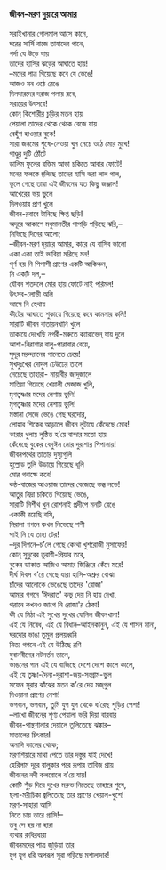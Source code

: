 ### জীবন-মরণ দুয়ারে আমার

সরাইখানার গোলমাল আসে কানে,  
ঘরের সার্সি বাজে তাহাদের গানে,  
‌      পর্দা যে উড়ে যায়  
তাদের হাসির ঝড়ের আঘাতে হায়!  
–মদের পাত্র গিয়েছে কবে যে ভেঙে!  
‌      আজও মন ওঠে রেঙে  
দিলদারদের দরাজ গলায় রবে,  
‌      সরায়ের উৎসবে!  
কোন্‌ কিশোরীর চুড়ির মতন হায়  
‌      পেয়ালা তাদের থেকে থেকে বেজে যায়  
‌          বেহুঁশ হাওয়ার বুকে!  
সারা জনমের শুষে-নেওয়া খুন নেচে ওঠে মোর মুখে!  
‌          পাণ্ডুর দুটি ঠোঁটে  
ডালিম ফুলের রক্তিম আভা চকিতে আবার ফোটে!  
‌          মনের ফলকে জ্বলিছে তাদের হাসি ভরা লাল গাল,  
ভুলে গেছে তারা এই জীবনের যত কিছু জঞ্জাল!  
‌          আখেরের ভয় ভুলে  
‌          দিলওয়ার প্রাণ খুলে  
জীবন-রবাবে টানিছে ক্ষিপ্ত ছড়ি!  
অদূরে আকাশে মধুমালতীর পাপড়ি পড়িছে ঝরি,–  
‌         নিভিছে দিনের আলো;  
–জীবন-মরণ দুয়ারে আমার, কারে যে বাসিব ভালো  
একা একা তাই ভাবিয়া মরিছে মন!  
পূর্ণ হয় নি পিপাসী প্রাণের একটি আকিঞ্চন,  
নি একটি দল,–  
যৌবন শতদলে মোর হায় ফোটে নাই পরিমল!  
উৎসব-লোভী অলি  
আসে নি হেথায়  
কীটের আঘাতে শুকায়ে গিয়েছে কবে কামনার কলি!  
সারাটি জীবন বাতায়নখানি খুলে  
তাকায়ে দেখেছি নগরী-মরুতে ক্যারাভেন্‌ যায় দুলে  
আশা-নিরাশার বালু-পারাবার বেয়ে,  
সুদূর মরুদ্যানের পানেতে চেয়ে!  
সুখদুঃখের দোদুল ঢেউঢের তালে  
নেচেছে তাহারা- মায়াবীর জাদুজালে  
মাতিয়া গিয়েছে খেয়ালী মেজাজ খুলি,  
মৃগতৃষ্ণার মদের নেশায় ভুলি!  
মৃগতৃষ্ণার মদের নেশায় ভুলি!  
মস্তানা সেজে ভেঙে গেছ ঘরদোর,  
লোহার শিকের আড়ালে জীবন লুটায়ে কেঁদেছে মোর!  
কারার ধুলায় লুন্ঠিত হ’য়ে বান্দার মতো হায়  
কেঁদেছে বুকের বেদুঈন মোর দুরাশার পিপাসায়!  
জীবনপথের তাতার দুস্যুগুলি  
হুল্লোড় তুলি উড়ায়ে গিয়েছে ধূলি  
মোর গবাক্ষে কবে!  
কন্ঠ-বাজের আওয়াজ তাদের বেজেছে স্তব্ধ নভে!  
আতুর নিদ্রা চকিতে গিয়েছে ভেঙে,  
সারাটি নিশীথ খুন রোশনাই প্রদীপে মনটি রেঙে  
একাকী রয়েছি বসি,  
নিরালা গগনে কখন নিভেছে শশী  
পাই নি যে তাহা টের!  
–দূর দিগনে–চ’লে গেছে কোথা খুশরোজী মুসাফের!  
কোন্‌ সুদুরের তুরাণী-প্রিয়ার তরে,  
বুকের ডাকাত আজিও আমার জিঞ্জিরে কেঁদে মরে!  
দীর্ঘ দিবস ব’য়ে গেছে যারা হাসি-অশ্রুর বোঝা  
চাঁদের আলোকে ভেঙেছে তাদের 'রোজা'  
আমার গগনে 'ঈদরাত' কভু দেয় নি হায় দেখা,  
পরানে কখনও জাগে নি রোজা'র ঠেকা!  
কী যে মিঠা এই সুখের দুখের ফেনিল জীবনখানা!  
এই যে নিষেধ, এই যে বিধান–আইনকানুন, এই যে শাসন মানা,  
ঘরদোর ভাঙা তুমুল প্রলয়ধ্বনি  
নিত্য গগনে এই যে উঠিছে রণি  
যুবানবীনের নটনর্তন তালে,  
ভাঙনের গান এই যে বাজিছে দেশে দেশে কালে কালে,  
এই যে তৃষ্ণা-দৈন্য-দুরাশা-জয়-সংগ্রাম-ভুল  
সফেন সুরার ঝাঁঝের মতন ক’রে দেয় মজ্‌গুল  
দিওয়ানা প্রাণের নেশা!  
ভগবান, ভগবান, তুমি যুগ যুগ থেকে ধ’রেছ শুড়ির পেশা!  
–লাখো জীবনের শূণ্য পেয়ালা ভরি দিয়া বারবার  
জীবন-পান্থশালার দেয়ালে তুলিতেছে ঝঙ্কার–  
মাতালের চিৎকার!  
অনাদি কালের থেকে;  
মরণশিয়ারে মাথা পেতে তার দস্তুর যাই দেখে!  
হেরিলাম দূরে বালুকার পরে রূপার তাবিজ প্রায়  
জীবনের নদী কলরোলে ব’য়ে যায়!  
কোটি শুঁড় দিয়ে দুখের মরুভ নিতেছে তাহারে শুষে,  
ছলা-মরীচিকা জ্বলিতেছে তার প্রাণের খেয়াল-খুশে!  
মরণ-সাহারা আসি  
নিতে চায় তারে গ্রাসি!–  
তবু সে হয় না হারা  
ব্যথার রুধিরধারা  
জীবনমদের পাত্র জুড়িয়া তার  
যুগ যুগ ধরি অপরূপ সুরা গড়িছে মশালাদার!  
